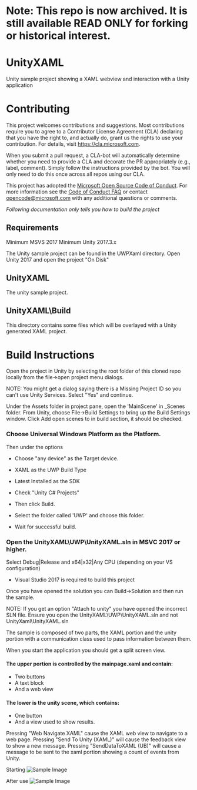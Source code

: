 # Note: This repo is now archived. It is still available READ ONLY for forking or historical interest.

# UnityXAML
Unity sample project showing a XAML webview and interaction with a Unity application

# Contributing

This project welcomes contributions and suggestions.  Most contributions require you to agree to a
Contributor License Agreement (CLA) declaring that you have the right to, and actually do, grant us
the rights to use your contribution. For details, visit https://cla.microsoft.com.

When you submit a pull request, a CLA-bot will automatically determine whether you need to provide
a CLA and decorate the PR appropriately (e.g., label, comment). Simply follow the instructions
provided by the bot. You will only need to do this once across all repos using our CLA.

This project has adopted the [Microsoft Open Source Code of Conduct](https://opensource.microsoft.com/codeofconduct/).
For more information see the [Code of Conduct FAQ](https://opensource.microsoft.com/codeofconduct/faq/) or
contact [opencode@microsoft.com](mailto:opencode@microsoft.com) with any additional questions or comments.

*Following documentation only tells you how to build the project*

## Requirements
Minimum MSVS 2017
Minimum Unity 2017.3.x

The Unity sample project can be found in the UWPXaml directory.  Open Unity 2017 and open the project "On Disk"

## UnityXAML

The unity sample project.

## UnityXAML\Build
This directory contains some files which will be overlayed with a Unity generated XAML project.


# Build Instructions
Open the project in Unity by selecting the root folder of this cloned repo locally from the file->open project menu dialogs.

NOTE: You might get a dialog saying there is a Missing Project ID so you can't use Unity Services.  Select "Yes" and continue.

Under the Assets folder in project pane, open the 'MainScene' in _Scenes folder.
From Unity, choose File->Build Settings to bring up the Build Settings window. 
Click Add open scenes to in build section, it should be checked. 

### Choose Universal Windows Platform as the Platform. 
Then under the options

+ Choose "any device" as the Target device.

+ XAML as the UWP Build Type

+ Latest Installed as the SDK

+ Check "Unity C# Projects"

+ Then click Build. 

+ Select the folder called 'UWP' and choose this folder.

+ Wait for successful build.

### Open the UnityXAML\UWP\UnityXAML.sln in MSVC 2017 or higher.
  Select Debug|Release and x64|x32|Any CPU (depending on your VS configuration)
* Visual Studio 2017 is required to build this project

Once you have opened the solution you can Build->Solution and then run the sample.  

NOTE: If you get an option "Attach to unity" you have opened the incorrect SLN file.  Ensure you open the UnityXAML\UWP\UnityXAML.sln and not UnityXaml\UnityXAML.sln

The sample is composed of two parts, the XAML portion and the unity portion with a communication class used to pass information between them.

When you start the application you should get a split screen view.

#### The upper portion is controlled by the mainpage.xaml and contain:
* Two buttons
* A text block
* And a web view
#### The lower is the unity scene, which contains:
* One button 
* And a view used to show results.

Pressing "Web Navigate XAML" cause the XAML web view to navigate to a web page.
Pressing "Send To Unity (XAML)" will cause the feedback view to show a new message.
Pressing "SendDataToXAML (UB)" will cause a message to be sent to the xaml portion showing a count of events from Unity.

Starting
![Sample Image](SampleScreenShot.png)

After use
![Sample Image](SampleScreenShot2.png)




